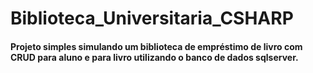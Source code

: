# Biblioteca_Universitaria_CSHARP

#### Projeto simples simulando um biblioteca de empréstimo de livro com CRUD para aluno e para livro utilizando o banco de dados sqlserver.
